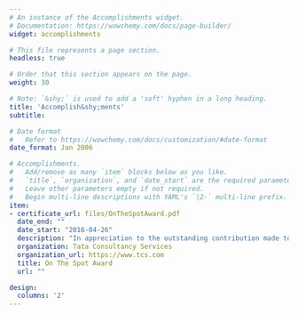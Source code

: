 ```yaml
---
# An instance of the Accomplishments widget.
# Documentation: https://wowchemy.com/docs/page-builder/
widget: accomplishments

# This file represents a page section.
headless: true

# Order that this section appears on the page.
weight: 30

# Note: `&shy;` is used to add a 'soft' hyphen in a long heading.
title: 'Accomplish&shy;ments'
subtitle:

# Date format
#   Refer to https://wowchemy.com/docs/customization/#date-format
date_format: Jan 2006

# Accomplishments.
#   Add/remove as many `item` blocks below as you like.
#   `title`, `organization`, and `date_start` are the required parameters.
#   Leave other parameters empty if not required.
#   Begin multi-line descriptions with YAML's `|2-` multi-line prefix.
item:
- certificate_url: files/OnTheSpotAward.pdf
  date_end: ""
  date_start: "2016-04-26"
  description: "In appreciation to the outstanding contribution made to the organization"
  organization: Tata Consultancy Services
  organization_url: https://www.tcs.com
  title: On The Spot Award
  url: ""

design:
  columns: '2' 
---
```

